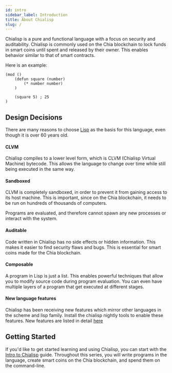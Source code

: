 ```yaml
---
id: intro
sidebar_label: Introduction
title: About Chialisp
slug: /
---
```


Chialisp is a pure and functional language with a focus on security and auditability. Chialisp is commonly used on the Chia blockchain to lock funds in smart coins until spent and released by their owner. This enables behavior similar to that of smart contracts.

Here is an example:

```chialisp
(mod ()
    (defun square (number)
        (* number number)
    )

    (square 5) ; 25
)
```

## Design Decisions

There are many reasons to choose [Lisp](<https://en.wikipedia.org/wiki/Lisp_(programming_language)>) as the basis for this language, even though it is over 60 years old.

#### CLVM

Chialisp compiles to a lower level form, which is CLVM (Chialisp Virtual Machine) bytecode. This allows the language to change over time while still being executed in the same way.

#### Sandboxed

CLVM is completely sandboxed, in order to prevent it from gaining access to its host machine. This is important, since on the Chia blockchain, it needs to be run on hundreds of thousands of computers.

Programs are evaluated, and therefore cannot spawn any new processes or interact with the system.

#### Auditable

Code written in Chialisp has no side effects or hidden information. This makes it easier to find security flaws and bugs. This is essential for smart coins made for the Chia blockchain.

#### Composable

A program in Lisp is just a list. This enables powerful techniques that allow you to modify source code during program evaluation. You can even have multiple layers of a program that get executed at different stages.

#### New language features

Chialisp has been receiving new features which mirror other languages in the scheme and lisp family.  Install the chialisp nightly tools to enable these features.
New features are listed in detail [here](/modern_chialisp)

## Getting Started

If you'd like to get started learning and using Chialisp, you can start with the [Intro to Chialisp](https://docs.chia.net/guides) guide. Throughout this series, you will write programs in the language, create smart coins on the Chia blockchain, and spend them on the command-line.
